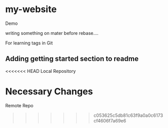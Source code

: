 # my-website
Demo

writing something on mater before rebase....

For learning tags in Git

## Adding getting started section to readme


<<<<<<< HEAD
Local Repository

Necessary Changes
=======
Remote Repo 

>>>>>>> c053625c5db81c63f9a0a0c6173cf4606f7a69e6
